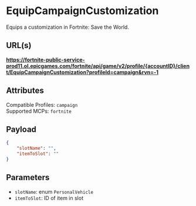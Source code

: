 # EquipCampaignCustomization
Equips a customization in Fortnite: Save the World.

## URL(s)
**https://fortnite-public-service-prod11.ol.epicgames.com/fortnite/api/game/v2/profile/{accountID}/client/EquipCampaignCustomization?profileId=campaign&rvn=-1**

## Attributes
Compatible Profiles: `campaign`  
Supported MCPs: `fortnite`

## Payload
```json
{
    "slotName": "",
    "itemToSlot": ""
}
```

## Parameters
- `slotName`: enum `PersonalVehicle`
- `itemToSlot`: ID of item in slot
